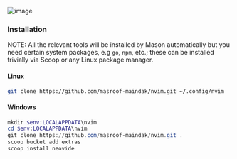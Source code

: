 ![image](https://github.com/user-attachments/assets/680862ee-f87d-4c92-98d7-0f927f2014c9)

### Installation

NOTE: All the relevant tools will be installed by Mason automatically but you need certain system packages, e.g `go`, `npm`, etc.; these can be installed trivially via Scoop or any Linux package manager.

#### Linux

```bash
git clone https://github.com/masroof-maindak/nvim.git ~/.config/nvim
```

#### Windows

```powershell
mkdir $env:LOCALAPPDATA\nvim
cd $env:LOCALAPPDATA\nvim
git clone https://github.com/masroof-maindak/nvim.git .
scoop bucket add extras
scoop install neovide
```
